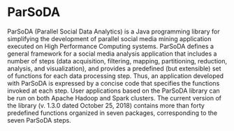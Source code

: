 # ParSoDA
ParSoDA (Parallel Social Data Analytics) is a Java programming library for simplifying the development of parallel social media mining application executed on High Performance Computing systems. ParSoDA defines a general framework for a social media analysis application that includes a number of steps (data acquisition, filtering, mapping, partitioning, reduction, analysis, and visualization), and provides a predefined (but extensible) set of functions for each data processing step. Thus, an application developed with ParSoDA is expressed by a concise code that specifies the functions invoked at each step. User applications based on the ParSoDA library can be run on both Apache Hadoop and Spark clusters. The current version of the library (v. 1.3.0 dated October 25, 2018) contains more than forty predefined functions organized in seven packages, corresponding to the seven ParSoDA steps.
